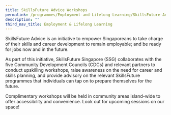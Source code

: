```yaml
---
title: SkillsFuture Advice Workshops
permalink: /programmes/Employment-and-Lifelong-Learning/SkillsFuture-Advice-Workshops
description: ""
third_nav_title: Employment & Lifelong Learning
---
```


SkillsFuture Advice is an initiative to empower Singaporeans to take charge of their skills and career development to remain employable; and be ready for jobs now and in the future.

As part of this initiative, SkillsFuture Singapore (SSG) collaborates with the five Community Development Councils (CDCs) and relevant partners to conduct upskilling workshops, raise awareness on the need for career and skills planning, and provide advisory on the relevant SkillsFuture programmes that individuals can tap on to prepare themselves for the future.

Complimentary workshops will be held in community areas island-wide to offer accessibility and convenience. Look out for upcoming sessions on our space!